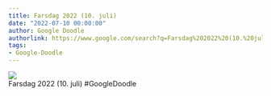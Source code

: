 ```yaml
---
title: Farsdag 2022 (10. juli)
date: "2022-07-10 00:00:00"
author: Google Doodle
authorlink: https://www.google.com/search?q=Farsdag%202022%20(10.%20juli)
tags:
- Google-Doodle
---
```

<img src="https://www.google.com/logos/doodles/2022/fathers-day-2022-july-10-6753651837109462-law.gif" referrerpolicy="no-referrer"><br>Farsdag 2022 (10. juli) #GoogleDoodle